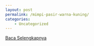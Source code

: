 ```yaml
---
layout: post
permalink: /mimpi-pasir-warna-kuning/
categories:
    - Uncategorized
---
```


[Baca Selengkapnya](/09)
